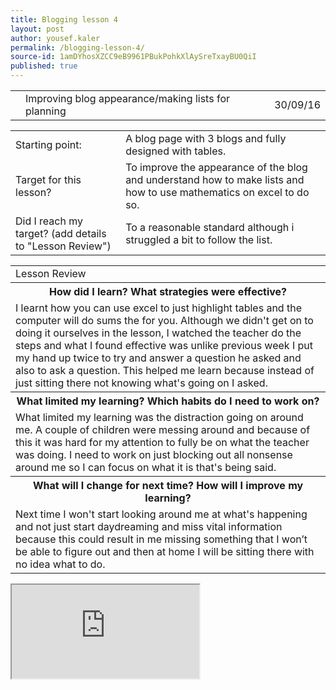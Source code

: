 ```yaml
---
title: Blogging lesson 4
layout: post
author: yousef.kaler
permalink: /blogging-lesson-4/
source-id: 1amDYhosXZCC9eB9961PBukPohkXlAySreTxayBU0QiI
published: true
---
```

<table>
  <tr>
    <td></td>
    <td>Improving blog appearance/making lists for planning</td>
    <td></td>
    <td>30/09/16</td>
  </tr>
</table>


<table>
  <tr>
    <td>Starting point:</td>
    <td>A blog page with 3 blogs and fully designed with tables.</td>
  </tr>
  <tr>
    <td>Target for this lesson?</td>
    <td>To improve the appearance of the blog and understand how to make lists and how to use mathematics on excel to do so.</td>
  </tr>
  <tr>
    <td>Did I reach my target? 
(add details to "Lesson Review")</td>
    <td> To a reasonable standard although i struggled a bit to follow the list.</td>
  </tr>
</table>


<table>
  <tr>
    <td>Lesson Review</td>
  </tr>
  <tr>
    <th>How did I learn? What strategies were effective? </th>
  </tr>
  <tr>
    <td>I learnt how you can use excel to just highlight tables and the computer will do sums the for you. Although we didn't get on to doing it ourselves in the lesson, I watched the teacher do the steps and what I found effective was unlike previous week I put my hand up twice to try and answer a question he asked and also to ask a question. This helped me learn because instead of just sitting there not knowing what's going on I asked.</td>
  </tr>
  <tr>
    <th>What limited my learning? Which habits do I need to work on? </th>
  </tr>
  <tr>
    <td>What limited my learning was the distraction going on around me. A couple of children were messing around and because of this it was hard for my attention to fully be on what the teacher was doing. I need to work on just blocking out all nonsense around me so I can focus on what it is that's being said.</td>
  </tr>
  <tr>
    <th>What will I change for next time? How will I improve my learning?</th>
  </tr>
  <tr>
    <td>Next time I won't start looking around me at what's happening and not just start daydreaming and miss vital information because this could result in me missing something that I won’t be able to figure out and then at home I will be sitting there with no idea what to do.</td>
  </tr>
</table>


<iframe src="https://docs.google.com/spreadsheets/d/16-3H9Ul4a5ARp9NmePlKrLy4RIdCyScrPb1Fb1azmC0/pubhtml?widget=true&amp;headers=false"></iframe>


